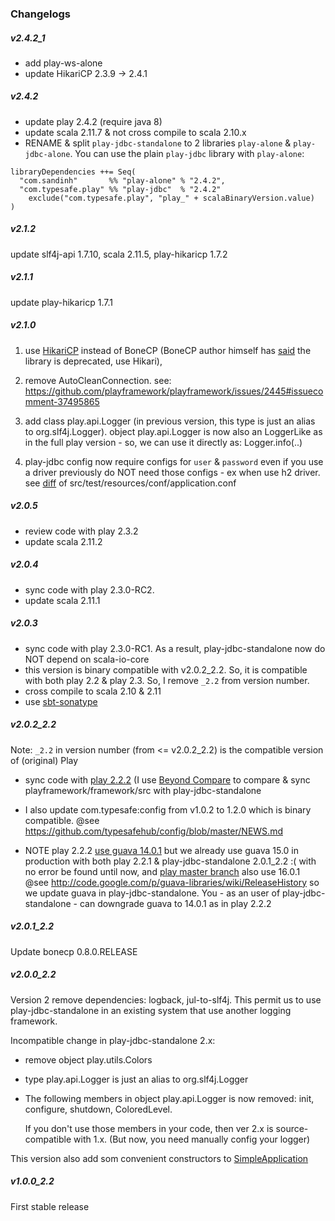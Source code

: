 ### Changelogs

##### v2.4.2_1
+ add play-ws-alone
+ update HikariCP 2.3.9 -> 2.4.1

##### v2.4.2
+ update play 2.4.2 (require java 8)
+ update scala 2.11.7 & not cross compile to scala 2.10.x
+ RENAME & split `play-jdbc-standalone` to 2 libraries `play-alone` & `play-jdbc-alone`.
  You can use the plain `play-jdbc` library with `play-alone`:
```
libraryDependencies ++= Seq(
  "com.sandinh"       %% "play-alone" % "2.4.2",
  "com.typesafe.play" %% "play-jdbc"  % "2.4.2"
    exclude("com.typesafe.play", "play_" + scalaBinaryVersion.value)
)
```

##### v2.1.2
update slf4j-api 1.7.10, scala 2.11.5, play-hikaricp 1.7.2

##### v2.1.1

update play-hikaricp 1.7.1

##### v2.1.0

1. use [HikariCP](https://github.com/brettwooldridge/HikariCP) instead of BoneCP (BoneCP author himself has [said](https://github.com/wwadge/bonecp) the library is deprecated, use Hikari),

2. remove AutoCleanConnection. see: https://github.com/playframework/playframework/issues/2445#issuecomment-37495865

3. add class play.api.Logger (in previous version, this type is just an alias to org.slf4j.Logger).
 object play.api.Logger is now also an LoggerLike as in the full play version - so, we can use it directly as: Logger.info(..)

4. play-jdbc config now require configs for `user` & `password` even if
you use a driver previously do NOT need those configs - ex when use h2 driver. see [diff](https://github.com/giabao/play-jdbc-standalone/commit/567674680ba6adb939d780542f61420643a98d28#diff-240affed5ecb8cbeca8d5ce26e5a15d3) of src/test/resources/conf/application.conf

##### v2.0.5
+ review code with play 2.3.2
+ update scala 2.11.2

##### v2.0.4
+ sync code with play 2.3.0-RC2.
+ update scala 2.11.1

##### v2.0.3
+ sync code with play 2.3.0-RC1.
 As a result, play-jdbc-standalone now do NOT depend on scala-io-core
+ this version is binary compatible with v2.0.2_2.2.
 So, it is compatible with both play 2.2 & play 2.3.
 So, I remove `_2.2` from version number.
+ cross compile to scala 2.10 & 2.11
+ use [sbt-sonatype](https://github.com/xerial/sbt-sonatype)

##### v2.0.2_2.2
Note: `_2.2` in version number (from <= v2.0.2_2.2) is the compatible version of (original) Play

+ sync code with [play 2.2.2](https://github.com/playframework/playframework/tree/2.2.2)
(I use [Beyond Compare](http://www.scootersoftware.com/download.php) to compare & sync playframework/framework/src with play-jdbc-standalone

+ I also update com.typesafe:config from v1.0.2 to 1.2.0 which is binary compatible.
@see https://github.com/typesafehub/config/blob/master/NEWS.md

+ NOTE play 2.2.2 [use guava 14.0.1](http://repo.typesafe.com/typesafe/releases/com/typesafe/play/play-jdbc_2.10/2.2.2/play-jdbc_2.10-2.2.2.pom)
but we already use guava 15.0 in production with both play 2.2.1 & play-jdbc-standalone 2.0.1_2.2 :( with no error be found until now,
and [play master branch](https://github.com/playframework/playframework/blob/master/framework/project/Dependencies.scala) also use 16.0.1
@see http://code.google.com/p/guava-libraries/wiki/ReleaseHistory
so we update guava in play-jdbc-standalone.
You - as an user of play-jdbc-standalone - can downgrade guava to 14.0.1 as in play 2.2.2

##### v2.0.1_2.2
Update bonecp 0.8.0.RELEASE

##### v2.0.0_2.2
Version 2 remove dependencies: logback, jul-to-slf4j.
This permit us to use play-jdbc-standalone in an existing system that use another logging framework.

Incompatible change in play-jdbc-standalone 2.x:

+ remove object play.utils.Colors
+ type play.api.Logger is just an alias to org.slf4j.Logger
+ The following members in object play.api.Logger is now removed: init, configure, shutdown, ColoredLevel.
  
  If you don't use those members in your code, then ver 2.x is source-compatible with 1.x.
  (But now, you need manually config your logger)

This version also add som convenient constructors to [SimpleApplication](https://github.com/giabao/play-jdbc-standalone/blob/master/play/src/main/scala/play/api/SimpleApplication.scala)

##### v1.0.0_2.2
First stable release
